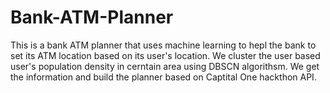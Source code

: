 # Bank-ATM-Planner
This is a bank ATM planner that uses machine learning to hepl the bank to set its ATM location based on its user's location. 
We cluster the user based user's population density in cerntain area using DBSCN algorithsm. 
We get the information and build the planner based on Captital One hackthon API.
